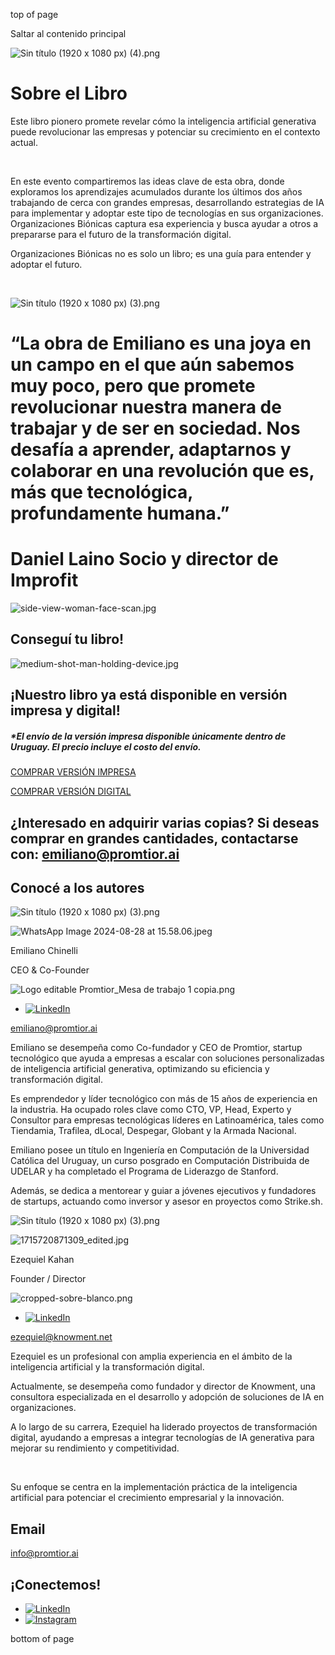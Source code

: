 top of page

Saltar al contenido principal

![Sin título (1920 x 1080 px) (4).png](https://static.wixstatic.com/media/3571ab_6ede2f994abf46a79c315853fcb19320~mv2.png/v1/fill/w_1920,h_500,al_c,q_90,usm_0.66_1.00_0.01,enc_avif,quality_auto/3571ab_6ede2f994abf46a79c315853fcb19320~mv2.png)

# Sobre el   Libro

Este libro pionero promete revelar cómo la inteligencia artificial generativa puede revolucionar las empresas y potenciar su crecimiento en el contexto actual.

​

En este evento compartiremos las ideas clave de esta obra, donde exploramos los aprendizajes acumulados durante los últimos dos años trabajando de cerca con grandes empresas, desarrollando estrategias de IA para implementar y adoptar este tipo de tecnologías en sus organizaciones. Organizaciones Biónicas captura esa experiencia y busca ayudar a otros a prepararse para el futuro de la transformación digital.

Organizaciones Biónicas no es solo un libro; es una guía para entender y adoptar el futuro.

​

![Sin título (1920 x 1080 px) (3).png](https://static.wixstatic.com/media/3571ab_07871ac1b4a14bbdb44e516528704eb3~mv2.png/v1/fill/w_1920,h_414,al_c,q_90,usm_0.66_1.00_0.01,enc_avif,quality_auto/3571ab_07871ac1b4a14bbdb44e516528704eb3~mv2.png)

# “La obra de Emiliano es una joya en un campo en el que aún sabemos muy poco, pero que promete revolucionar nuestra manera de trabajar y de ser en sociedad. Nos desafía a aprender, adaptarnos y colaborar en una revolución que es,   más que tecnológica, profundamente humana.”

# Daniel Laino   Socio y director de Improfit

![side-view-woman-face-scan.jpg](https://static.wixstatic.com/media/3571ab_7fe2bcd468074c12b8985a4b28112c28~mv2.jpg/v1/crop/x_63,y_0,w_5369,h_3091/fill/w_488,h_280,al_c,q_80,usm_0.66_1.00_0.01,enc_avif,quality_auto/side-view-woman-face-scan.jpg)

## Conseguí   tu libro!

![medium-shot-man-holding-device.jpg](https://static.wixstatic.com/media/3571ab_0df16b1b8fbd4906bb5cd9e7496e42a7~mv2.jpg/v1/fill/w_390,h_537,al_c,q_80,usm_0.66_1.00_0.01,enc_avif,quality_auto/medium-shot-man-holding-device.jpg)

## ¡Nuestro libro ya está disponible en versión impresa y digital!

##### \*El envío de la versión impresa disponible únicamente dentro de Uruguay. El precio incluye el costo del envío.

[COMPRAR VERSIÓN IMPRESA](https://www.paypal.com/cgi-bin/webscr?cmd=_s-xclick&hosted_button_id=P764BCUKYP2TQ&currency_code=USD)

[COMPRAR VERSIÓN DIGITAL](https://share.hsforms.com/1fe-IKEgXTcSxqWhDYBTNXgq6q8e)

## ¿Interesado en adquirir varias copias?   Si deseas comprar en grandes cantidades,   contactarse con: emiliano@promtior.ai

## Conocé a los autores

![Sin título (1920 x 1080 px) (3).png](https://static.wixstatic.com/media/3571ab_07871ac1b4a14bbdb44e516528704eb3~mv2.png/v1/fill/w_627,h_815,al_c,q_90,usm_0.66_1.00_0.01,enc_avif,quality_auto/3571ab_07871ac1b4a14bbdb44e516528704eb3~mv2.png)

![WhatsApp Image 2024-08-28 at 15.58.06.jpeg](https://static.wixstatic.com/media/3571ab_b02602be2f044cf18ee0debf38f63f9a~mv2.jpeg/v1/crop/x_0,y_74,w_1066,h_1067/fill/w_344,h_396,al_c,q_80,usm_0.66_1.00_0.01,enc_avif,quality_auto/WhatsApp%20Image%202024-08-28%20at%2015_58_06.jpeg)

Emiliano Chinelli

CEO & Co-Founder

![Logo editable Promtior_Mesa de trabajo 1 copia.png](https://static.wixstatic.com/media/3571ab_7b395e88bec04040a240f88fdfab039c~mv2.png/v1/fill/w_174,h_40,al_c,q_85,usm_0.66_1.00_0.01,enc_avif,quality_auto/Logo%20editable%20Promtior_Mesa%20de%20trabajo%201%20copia.png)

- [![LinkedIn](https://static.wixstatic.com/media/11062b_60c5fc4a3ecd49f2a697206b09eeace1~mv2.png/v1/fill/w_23,h_23,al_c,q_85,usm_0.66_1.00_0.01,enc_avif,quality_auto/11062b_60c5fc4a3ecd49f2a697206b09eeace1~mv2.png)](https://www.linkedin.com/in/emilianochinelli/)

[emiliano@promtior.ai](mailto:emiliano@promtior.ai)

Emiliano se desempeña como Co-fundador y CEO de Promtior, startup tecnológico que ayuda a empresas a escalar con soluciones personalizadas de inteligencia artificial generativa, optimizando su eficiencia y transformación digital.

Es emprendedor y líder tecnológico con más de 15 años de experiencia en la industria. Ha ocupado roles clave como CTO, VP, Head, Experto y Consultor para empresas tecnológicas líderes en Latinoamérica, tales como Tiendamia, Trafilea, dLocal, Despegar, Globant y la Armada Nacional.

Emiliano posee un título en Ingeniería en Computación de la Universidad Católica del Uruguay, un curso posgrado en Computación Distribuida de UDELAR y ha completado el Programa de Liderazgo de Stanford.

Además, se dedica a mentorear y guiar a jóvenes ejecutivos y fundadores de startups, actuando como inversor y asesor en proyectos como Strike.sh.

![Sin título (1920 x 1080 px) (3).png](https://static.wixstatic.com/media/3571ab_07871ac1b4a14bbdb44e516528704eb3~mv2.png/v1/fill/w_627,h_770,al_l,q_90,usm_0.66_1.00_0.01,enc_avif,quality_auto/3571ab_07871ac1b4a14bbdb44e516528704eb3~mv2.png)

![1715720871309_edited.jpg](https://static.wixstatic.com/media/3571ab_b35ee795f14d4b6cb602051100460cce~mv2.jpg/v1/fill/w_344,h_396,al_c,q_80,usm_0.66_1.00_0.01,enc_avif,quality_auto/1715720871309_edited.jpg)

Ezequiel Kahan

Founder / Director

![cropped-sobre-blanco.png](https://static.wixstatic.com/media/3571ab_5b7c89c49e0c4dcc95bf86596f065b35~mv2.png/v1/fill/w_174,h_40,al_c,q_85,usm_0.66_1.00_0.01,enc_avif,quality_auto/cropped-sobre-blanco.png)

- [![LinkedIn](https://static.wixstatic.com/media/11062b_60c5fc4a3ecd49f2a697206b09eeace1~mv2.png/v1/fill/w_23,h_23,al_c,q_85,usm_0.66_1.00_0.01,enc_avif,quality_auto/11062b_60c5fc4a3ecd49f2a697206b09eeace1~mv2.png)](https://www.linkedin.com/in/ekahan/)

[ezequiel@knowment.net](mailto:ezequiel@knowment.net)

Ezequiel es un profesional con amplia experiencia en el ámbito de la inteligencia artificial y la transformación digital.

Actualmente, se desempeña como fundador y director de Knowment, una consultora especializada en el desarrollo y adopción de soluciones de IA en organizaciones.

A lo largo de su carrera, Ezequiel ha liderado proyectos de transformación digital, ayudando a empresas a integrar tecnologías de IA generativa para mejorar su rendimiento y competitividad.

​

Su enfoque se centra en la implementación práctica de la inteligencia artificial para potenciar el crecimiento empresarial y la innovación.

## Email

[info@promtior.ai](mailto:info@promtior.ai)

## ¡Conectemos!

- [![LinkedIn](https://static.wixstatic.com/media/11062b_60c5fc4a3ecd49f2a697206b09eeace1~mv2.png/v1/fill/w_25,h_25,al_c,q_85,usm_0.66_1.00_0.01,enc_avif,quality_auto/11062b_60c5fc4a3ecd49f2a697206b09eeace1~mv2.png)](https://www.linkedin.com/company/promtior-ai/)
- [![Instagram](https://static.wixstatic.com/media/11062b_6e9638ad803e4099a6116eb750b5a584~mv2.png/v1/fill/w_25,h_25,al_c,q_85,usm_0.66_1.00_0.01,enc_avif,quality_auto/11062b_6e9638ad803e4099a6116eb750b5a584~mv2.png)](https://www.instagram.com/promtior.ai/)

bottom of page